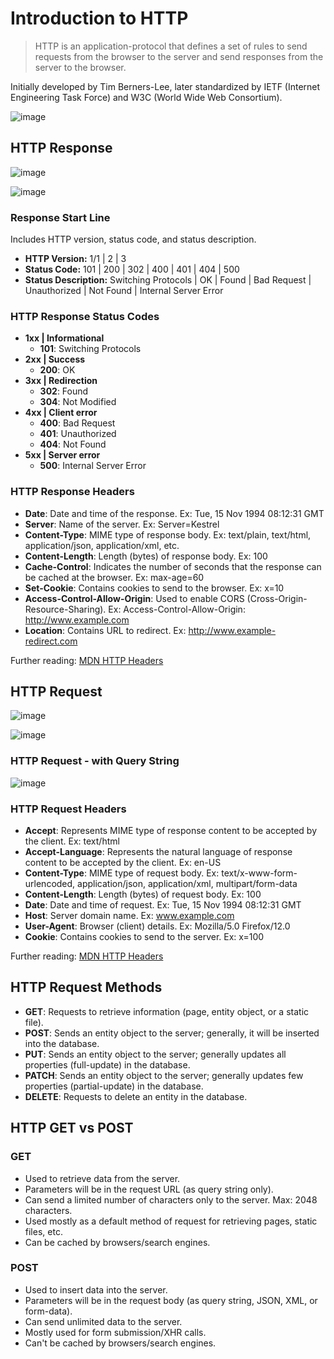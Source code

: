 # Introduction to HTTP

> HTTP is an application-protocol that defines a set of rules to send requests from the browser to the server and send responses from the server to the browser.

Initially developed by Tim Berners-Lee, later standardized by IETF (Internet Engineering Task Force) and W3C (World Wide Web Consortium).

![image](https://github.com/user-attachments/assets/ab35ea7d-8011-457c-ba56-563e78fe7e0c)


## HTTP Response

![image](https://github.com/user-attachments/assets/92f324bf-5f97-4694-877f-1bea72ffc6e2)

![image](https://github.com/user-attachments/assets/b9ca3277-bb41-41a5-961c-467cf769fe94)

### Response Start Line
Includes HTTP version, status code, and status description.

- **HTTP Version:** 1/1 | 2 | 3
- **Status Code:** 101 | 200 | 302 | 400 | 401 | 404 | 500
- **Status Description:** Switching Protocols | OK | Found | Bad Request | Unauthorized | Not Found | Internal Server Error

### HTTP Response Status Codes

- **1xx | Informational**
  - **101**: Switching Protocols
- **2xx | Success**
  - **200**: OK
- **3xx | Redirection**
  - **302**: Found
  - **304**: Not Modified
- **4xx | Client error**
  - **400**: Bad Request
  - **401**: Unauthorized
  - **404**: Not Found
- **5xx | Server error**
  - **500**: Internal Server Error

### HTTP Response Headers

- **Date**: Date and time of the response. Ex: Tue, 15 Nov 1994 08:12:31 GMT
- **Server**: Name of the server. Ex: Server=Kestrel
- **Content-Type**: MIME type of response body. Ex: text/plain, text/html, application/json, application/xml, etc.
- **Content-Length**: Length (bytes) of response body. Ex: 100
- **Cache-Control**: Indicates the number of seconds that the response can be cached at the browser. Ex: max-age=60
- **Set-Cookie**: Contains cookies to send to the browser. Ex: x=10
- **Access-Control-Allow-Origin**: Used to enable CORS (Cross-Origin-Resource-Sharing). Ex: Access-Control-Allow-Origin: http://www.example.com
- **Location**: Contains URL to redirect. Ex: http://www.example-redirect.com

Further reading: [MDN HTTP Headers](https://developer.mozilla.org/en-US/docs/Web/HTTP/Headers)

## HTTP Request

![image](https://github.com/user-attachments/assets/84db9cca-38d7-4639-8bf8-a92b5f2db9e4)

![image](https://github.com/user-attachments/assets/4a00de2f-72df-4a18-a2e7-9b1db78ace28)

### **HTTP Request - with Query String**

![image](https://github.com/user-attachments/assets/e856f60f-6709-4b16-9794-ad7ca0032efc)


### HTTP Request Headers

- **Accept**: Represents MIME type of response content to be accepted by the client. Ex: text/html
- **Accept-Language**: Represents the natural language of response content to be accepted by the client. Ex: en-US
- **Content-Type**: MIME type of request body. Ex: text/x-www-form-urlencoded, application/json, application/xml, multipart/form-data
- **Content-Length**: Length (bytes) of request body. Ex: 100
- **Date**: Date and time of request. Ex: Tue, 15 Nov 1994 08:12:31 GMT
- **Host**: Server domain name. Ex: www.example.com
- **User-Agent**: Browser (client) details. Ex: Mozilla/5.0 Firefox/12.0
- **Cookie**: Contains cookies to send to the server. Ex: x=100

Further reading: [MDN HTTP Headers](https://developer.mozilla.org/en-US/docs/Web/HTTP/Headers)

## HTTP Request Methods

- **GET**: Requests to retrieve information (page, entity object, or a static file).
- **POST**: Sends an entity object to the server; generally, it will be inserted into the database.
- **PUT**: Sends an entity object to the server; generally updates all properties (full-update) in the database.
- **PATCH**: Sends an entity object to the server; generally updates few properties (partial-update) in the database.
- **DELETE**: Requests to delete an entity in the database.

## HTTP GET vs POST

### GET

- Used to retrieve data from the server.
- Parameters will be in the request URL (as query string only).
- Can send a limited number of characters only to the server. Max: 2048 characters.
- Used mostly as a default method of request for retrieving pages, static files, etc.
- Can be cached by browsers/search engines.

### POST

- Used to insert data into the server.
- Parameters will be in the request body (as query string, JSON, XML, or form-data).
- Can send unlimited data to the server.
- Mostly used for form submission/XHR calls.
- Can't be cached by browsers/search engines.
